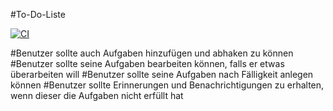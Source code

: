 #To-Do-Liste

[![CI](https://github.com/Fatmaguel-Tokcan/To-Do-List-App/actions/workflows/tests.yml/badge.svg)](https://github.com/Fatmaguel-Tokcan/To-Do-List-App/actions/workflows/tests.yml)


#Benutzer sollte auch Aufgaben hinzufügen und abhaken zu können
#Benutzer sollte seine Aufgaben bearbeiten können, falls er etwas überarbeiten will
#Benutzer sollte seine Aufgaben nach Fälligkeit anlegen können
#Benutzer sollte Erinnerungen und Benachrichtigungen zu erhalten, wenn dieser die Aufgaben nicht erfüllt hat
